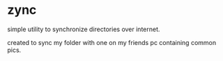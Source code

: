 zync
====

simple utility to synchronize directories over internet.

created to sync my folder with one on my friends pc containing common pics.
